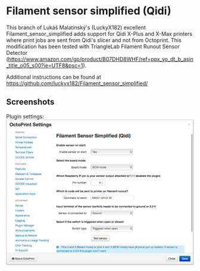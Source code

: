 # Filament sensor simplified (Qidi)

This branch of Lukáš Malatinský's (LuckyX182) excellent Filament_sensor_simplified adds support for Qidi X-Plus and X-Max printers where print jobs are sent from Qidi's slicer and not from Octoprint. This modification has been tested with TriangleLab Filament Runout Sensor Detector (https://www.amazon.com/gp/product/B07DHD8WHF/ref=ppx_yo_dt_b_asin_title_o05_s00?ie=UTF8&psc=1).

Additional instructions can be found at https://github.com/luckyx182/Filament_sensor_simplified/


## Screenshots

Plugin settings:
![plugin_settings](screenshots/qidi_settings.png "Plugin settings")
